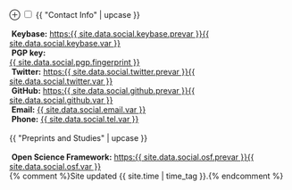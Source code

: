 <label for='info' class='margin-toggle'> &#8853;</label>
<input type='checkbox' id='info' class='margin-toggle'/>
<span class='marginnote'>
<span class="date larger">{{ "Contact Info" | upcase }}</span><br/><br/>
<span class="{{ site.data.social.keybase.icon }}">&nbsp;**Keybase:**</span> <a href="{{ site.data.social.keybase.prevar }}{{ site.data.social.keybase.var }}" target="_blank">https:{{ site.data.social.keybase.prevar }}{{ site.data.social.keybase.var }}</a><br/>
<span class="{{ site.data.social.pgp.icon }}">&nbsp;**PGP key:**</span><br/><a href="{{ site.data.social.pgp.prevar }}" target="_blank">{{ site.data.social.pgp.fingerprint }}</a><br/>
<span class="{{ site.data.social.twitter.icon }}">&nbsp;**Twitter:**</span> <a href="{{ site.data.social.twitter.prevar }}{{ site.data.social.twitter.var }}" target="_blank">https:{{ site.data.social.twitter.prevar }}{{ site.data.social.twitter.var }}</a><br/>
<span class="{{ site.data.social.github.icon }}">&nbsp;**GitHub:**</span> <a href="{{ site.data.social.github.prevar }}{{ site.data.social.github.var }}" target="_blank">https:{{ site.data.social.github.prevar }}{{ site.data.social.github.var }}</a><br/>
<span class="{{ site.data.social.email.icon }}">&nbsp;**Email:**</span> <a href="{{ site.data.social.email.prevar }}{{ site.data.social.email.var }}" target="_blank">{{ site.data.social.email.var }}</a><br/>
<span class="{{ site.data.social.tel.icon }}">&nbsp;**Phone:**</span> <a href="{{ site.data.social.tel.prevar }}{{ site.data.social.tel.var }}">{{ site.data.social.tel.var }}</a><br/><br/>
<span class="date larger">{{ "Preprints and Studies" | upcase }}</span><br/><br/>
<span class="{{ site.data.social.osf.icon }}">&nbsp;**Open Science Framework:**</span> <a href="{{ site.data.social.osf.prevar }}{{ site.data.social.osf.var }}">https:{{ site.data.social.osf.prevar }}{{ site.data.social.osf.var }}</a><br/>
{% comment %}Site updated {{ site.time | time_tag }}.{% endcomment %}
</span>